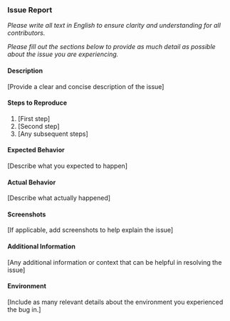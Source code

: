 ### Issue Report 

*Please write all text in English to ensure clarity and understanding for all contributors.*  

*Please fill out the sections below to provide as much detail as possible about the issue you are experiencing.*

#### Description

[Provide a clear and concise description of the issue]

#### Steps to Reproduce

1. [First step]
2. [Second step]
3. [Any subsequent steps]

#### Expected Behavior

[Describe what you expected to happen]

#### Actual Behavior

[Describe what actually happened]

#### Screenshots

[If applicable, add screenshots to help explain the issue]

#### Additional Information

[Any additional information or context that can be helpful in resolving the issue]

#### Environment

[Include as many relevant details about the environment you experienced the bug in.]